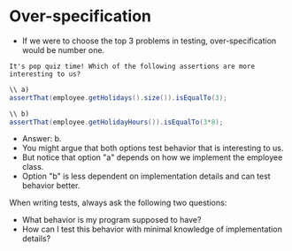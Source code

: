 # Over-specification
- If we were to choose the top 3 problems in testing, over-specification would be number one.
```ad-question
It's pop quiz time! Which of the following assertions are more interesting to us?
```
```Java
\\ a)
assertThat(employee.getHolidays().size()).isEqualTo(3);

\\ b)
assertThat(employee.getHolidayHours()).isEqualTo(3*8);
```

- Answer: b.
- You might argue that both options test behavior that is interesting to us.
- But notice that option "a" depends on how we implement the employee class.
- Option "b" is less dependent on implementation details and can test behavior better.

When writing tests, always ask the following two questions:
- What behavior is my program supposed to have?
- How can I test this behavior with minimal knowledge of implementation details?